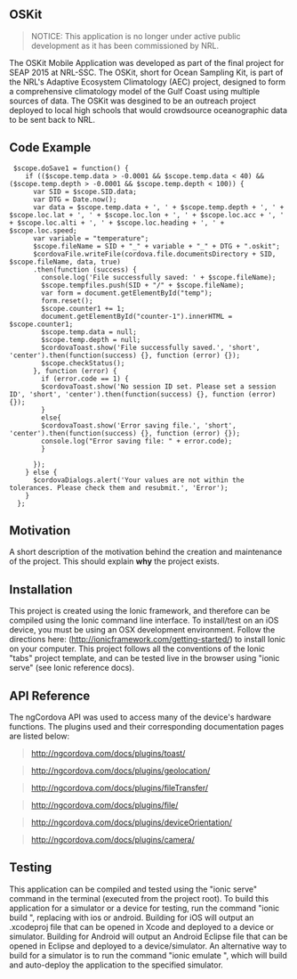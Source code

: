 ## OSKit

>NOTICE: This application is no longer under active public development as it has been commissioned by NRL.

The OSKit Mobile Application was developed as part of the final project for SEAP 2015 at NRL-SSC. The OSKit, short for Ocean Sampling Kit, is part of the NRL's Adaptive Ecosystem Climatology (AEC) project, designed to form a comprehensive climatology model of the Gulf Coast using multiple sources of data. The OSKit was desgined to be an outreach project deployed to local high schools that would crowdsource oceanographic data to be sent back to NRL. 

## Code Example
```
 $scope.doSave1 = function() {
    if (($scope.temp.data > -0.0001 && $scope.temp.data < 40) && ($scope.temp.depth > -0.0001 && $scope.temp.depth < 100)) {
      var SID = $scope.SID.data;
      var DTG = Date.now();
      var data = $scope.temp.data + ', ' + $scope.temp.depth + ', ' + $scope.loc.lat + ', ' + $scope.loc.lon + ', ' + $scope.loc.acc + ', ' + $scope.loc.alti + ', ' + $scope.loc.heading + ', ' + $scope.loc.speed;
      var variable = "temperature";
      $scope.fileName = SID + "_" + variable + "_" + DTG + ".oskit";
      $cordovaFile.writeFile(cordova.file.documentsDirectory + SID, $scope.fileName, data, true)
      .then(function (success) {
        console.log('File successfully saved: ' + $scope.fileName);
        $scope.tempfiles.push(SID + "/" + $scope.fileName);
        var form = document.getElementById("temp");
        form.reset();
        $scope.counter1 += 1;
        document.getElementById("counter-1").innerHTML = $scope.counter1;
        $scope.temp.data = null;
        $scope.temp.depth = null;
        $cordovaToast.show('File successfully saved.', 'short', 'center').then(function(success) {}, function (error) {});
        $scope.checkStatus();
      }, function (error) {
        if (error.code == 1) {
        $cordovaToast.show('No session ID set. Please set a session ID', 'short', 'center').then(function(success) {}, function (error) {});
        }
        else{
        $cordovaToast.show('Error saving file.', 'short', 'center').then(function(success) {}, function (error) {});
        console.log("Error saving file: " + error.code);
        }

      });
    } else {
      $cordovaDialogs.alert('Your values are not within the tolerances. Please check them and resubmit.', 'Error');
    }
  };
```
## Motivation

A short description of the motivation behind the creation and maintenance of the project. This should explain **why** the project exists.

## Installation

This project is created using the Ionic framework, and therefore can be compiled using the Ionic command line interface. To install/test on an iOS device, you must be using an OSX development environment. Follow the directions here: (http://ionicframework.com/getting-started/) to install Ionic on your computer. This project follows all the conventions of the Ionic "tabs" project template, and can be tested live in the browser using "ionic serve" (see Ionic reference docs).

## API Reference

The ngCordova API was used to access many of the device's hardware functions. The plugins used and their corresponding documentation pages are listed below:

>http://ngcordova.com/docs/plugins/toast/ 

>http://ngcordova.com/docs/plugins/geolocation/ 

>http://ngcordova.com/docs/plugins/fileTransfer/ 

>http://ngcordova.com/docs/plugins/file/  

>http://ngcordova.com/docs/plugins/deviceOrientation/  

>http://ngcordova.com/docs/plugins/camera/  

## Testing

This application can be compiled and tested using the "ionic serve" command in the terminal (executed from the project root). To build this application for a simulator or a device for testing, run the command "ionic build <platform>", replacing <platform> with ios or android. Building for iOS will output an .xcodeproj file that can be opened in Xcode and deployed to a device or simulator. Building for Android will output an Android Eclipse file that can be opened in Eclipse and deployed to a device/simulator. An alternative way to build for a simulator is to run the command "ionic emulate <platform>", which will build and auto-deploy the application to the specified simulator. 
